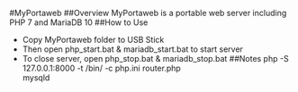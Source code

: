 #MyPortaweb
##Overview
MyPortaweb is a portable web server including PHP 7 and MariaDB 10
##How to Use
- Copy MyPortaweb folder to USB Stick<br />
- Then open php_start.bat & mariadb_start.bat to start server<br />
- To close server, open php_stop.bat & mariadb_stop.bat
##Notes
php -S 127.0.0.1:8000  -t /bin/ -c php.ini router.php<br />
mysqld 